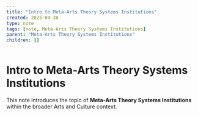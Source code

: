 ```yaml
---
title: "Intro to Meta-Arts Theory Systems Institutions"
created: 2025-04-30
type: note
tags: [note, Meta-Arts Theory Systems Institutions]
parent: "Meta-Arts Theory Systems Institutions"
children: []
---
```


# Intro to Meta-Arts Theory Systems Institutions

This note introduces the topic of **Meta-Arts Theory Systems Institutions** within the broader Arts and Culture context.
